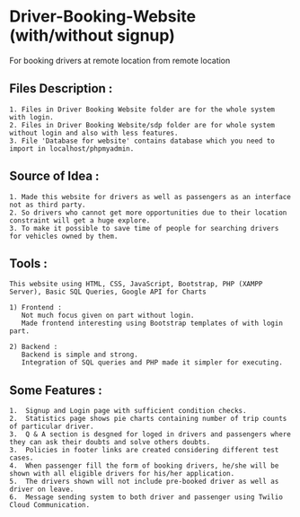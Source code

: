 # Driver-Booking-Website (with/without signup)
For booking drivers at remote location from remote location

## Files Description :
    1. Files in Driver Booking Website folder are for the whole system with login.
    2. Files in Driver Booking Website/sdp folder are for whole system without login and also with less features.
    3. File 'Database for website' contains database which you need to import in localhost/phpmyadmin.

## Source of Idea :
    
    1. Made this website for drivers as well as passengers as an interface not as third party.
    2. So drivers who cannot get more opportunities due to their location constraint will get a huge explore.
    3. To make it possible to save time of people for searching drivers for vehicles owned by them.


## Tools : 

    This website using HTML, CSS, JavaScript, Bootstrap, PHP (XAMPP Server), Basic SQL Queries, Google API for Charts

    1) Frontend : 
       Not much focus given on part without login.
       Made frontend interesting using Bootstrap templates of with login part.

    2) Backend :
       Backend is simple and strong.
       Integration of SQL queries and PHP made it simpler for executing.


## Some Features : 

    1.  Signup and Login page with sufficient condition checks.
    2.  Statistics page shows pie charts containing number of trip counts of particular driver.
    3.  Q & A section is desgned for loged in drivers and passengers where they can ask their doubts and solve others doubts.
    3.  Policies in footer links are created considering different test cases.
    4.  When passenger fill the form of booking drivers, he/she will be shown with all eligible drivers for his/her application.
    5.  The drivers shown will not include pre-booked driver as well as driver on leave.
    6.  Message sending system to both driver and passenger using Twilio Cloud Communication.
